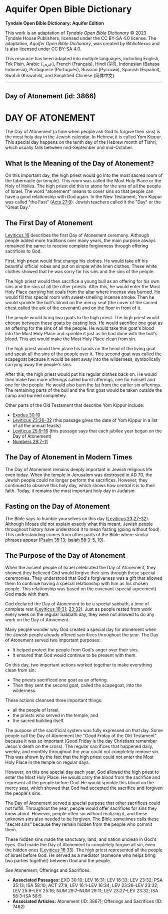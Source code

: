 # Aquifer Open Bible Dictionary

**Tyndale Open Bible Dictionary: Aquifer Edition**

This work is an adaptation of *Tyndale Open Bible Dictionary* © 2023 Tyndale House Publishers, licensed under the CC BY\-SA 4\.0 license. The adaptation, *Aquifer Open Bible Dictionary*, was created by BiblioNexus and is also licensed under CC BY\-SA 4\.0\.

This resource has been adapted into multiple languages, including English, Tok Pisin, Arabic (عربي), French (Français), Hindi (हिंदी), Indonesian (Bahasa Indonesia), Portuguese (Português), Russian (Русский), Spanish (Español), Swahili (Kiswahili), and Simplified Chinese (简体中文).



--------------------------------

## Day of Atonement (id: 3866)

DAY OF ATONEMENT
================

The Day of Atonement (a time when people ask God to forgive their sins) is the most holy day in the Jewish calendar. In Hebrew, it is called Yom Kippur. This special day happens on the tenth day of the Hebrew month of Tishri, which usually falls between mid\-September and mid\-October. 

What Is the Meaning of the Day of Atonement?
--------------------------------------------

On this important day, the high priest would go into the most sacred room of the tabernacle (or temple). This room was called the Most Holy Place or the Holy of Holies. The high priest did this to atone for the sins of all the people of Israel. The word "atonement" means to cover sins so that people can have a good relationship with God again. In the New Testament, Yom Kippur was called "the Fast" ([Acts 27:9](https://ref.ly/Acts27:9)). Jewish teachers called it the "Day" or the "Great Day."

The First Day of Atonement
--------------------------

[Leviticus 16](https://ref.ly/Lev16:1-Lev16:34) describes the first Day of Atonement ceremony. Although people added more traditions over many years, the main purpose always remained the same: to receive complete forgiveness through offering sacrifices to God.

First, high priest would first change his clothes. He would take off his beautiful official robes and put on simple white linen clothes. These white clothes showed that he was sorry for his sins and the sins of the people.

The high priest would then sacrifice a young bull as an offering for his own sins and the sins of all the other priests. After this, he would enter the Most Holy Place carrying hot coals from the altar where incense was burned. He would fill this special room with sweet\-smelling incense smoke. Then he would sprinkle the bull's blood on the mercy seat (the cover of the sacred chest called the ark of the covenant) and on the floor in front of it.

The people would bring two goats to the high priest. The high priest would choose between these goats by casting lots. He would sacrifice one goat as an offering for the sins of all the people. He would take this goat's blood into the Most Holy Place and sprinkle it just as he had done with the bull's blood. This act would make the Most Holy Place clean from sin.

The high priest would then place his hands on the head of the living goat and speak all the sins of the people over it. This second goat was called the scapegoat because it would be sent away into the wilderness, symbolically carrying away the people's sins.

After this, the high priest would put his regular clothes back on. He would then make two more offerings called burnt offerings, one for himself and one for the people. He would also burn the fat from the earlier sin offerings. The remaining parts of the bull and the first goat would be taken outside the camp and burned completely.

Other parts of the Old Testament that describe Yom Kippur include: 

* [Exodus 30:10](https://ref.ly/Exod30:10)
* [Leviticus 23:26](https://ref.ly/Lev23:26-Lev23:32)[–](https://ref.ly/Lev23:26-Lev23:32)[32](https://ref.ly/Lev23:26-Lev23:32) (this passage gives the date of Yom Kippur in a list of all the annual feasts)
* [Leviticus 25:9](https://ref.ly/Lev25:9-Lev25:16)[–](https://ref.ly/Lev25:9-Lev25:16)[16](https://ref.ly/Lev25:9-Lev25:16) (this passage says that each jubilee year began on the Day of Atonement)
* [Numbers 29:7](https://ref.ly/Num29:7-Num29:11)[–](https://ref.ly/Num29:7-Num29:11)[11](https://ref.ly/Num29:7-Num29:11)

The Day of Atonement in Modern Times
------------------------------------

The Day of Atonement remains deeply important in Jewish religious life even today. When the temple in Jerusalem was destroyed in AD 70, the Jewish people could no longer perform the sacrifices. However, they continued to observe this holy day, which shows how central it is to their faith. Today, it remains the most important holy day in Judaism.

Fasting on the Day of Atonement
-------------------------------

The Bible says to humble yourselves on this day ([Leviticus 23:27](https://ref.ly/Lev23:27-Lev23:32)[–](https://ref.ly/Lev23:27-Lev23:32)[32](https://ref.ly/Lev23:27-Lev23:32)). Although Moses did not explain exactly what this meant, Jewish people throughout history have understood it to mean fasting (going without food). This understanding comes from other parts of the Bible where similar phrases appear ([Psalm 35:13](https://ref.ly/Ps35:13); [Isaiah 58:3](https://ref.ly/Isa58:3-Isa58:5,Isa58:10)[–](https://ref.ly/Isa58:3-Isa58:5)[5, 10](https://ref.ly/Isa58:3-Isa58:5,Isa58:10)). 

The Purpose of the Day of Atonement
-----------------------------------

When the ancient people of Israel celebrated the Day of Atonement, they showed they believed God would forgive their sins through these special ceremonies. They understood that God's forgiveness was a gift that allowed them to continue having a special relationship with him as his chosen people. This relationship was based on the covenant (special agreement) God made with them.

God declared the Day of Atonement to be a special sabbath, a time of complete rest ([Leviticus 16:31](https://ref.ly/Lev16:31); [23:32](https://ref.ly/Lev23:32)). Just as people rested from work every week on the regular Sabbath day, they were not allowed to do any work on the Day of Atonement.

Many people wonder why God created a special day for atonement when the Jewish people already offered sacrifices throughout the year. The Day of Atonement served two important purposes: 

* It helped protect the people from God's anger over their sins.
* It ensured that God would continue to be present with them.

On this day, two important actions worked together to make everything clean from sin: 

* The priests sacrificed one goat as an offering.
* Then they sent the second goat, called the scapegoat, into the wilderness.

These actions cleansed three important things: 

* all the people of Israel,
* the priests who served in the temple, and
* the sacred building itself.

The purpose of the sacrificial system was fully expressed on that day. Some people call the Day of Atonement the "Good Friday of the Old Testament" because it was so important (Good Friday is the day Christians remember Jesus's death on the cross). The regular sacrifices that happened daily, weekly, and monthly throughout the year could not completely remove sin. This was shown by the fact that the high priest could not enter the Most Holy Place in the temple on regular days. 

However, on this one special day each year, God allowed the high priest to enter the Most Holy Place. He would carry the blood from the sacrifice and represent all the people before God. He would sprinkle this blood on the mercy seat, which showed that God had accepted the sacrifice and forgiven the people's sins.

The Day of Atonement served a special purpose that other sacrifices could not fulfill. Throughout the year, people would offer sacrifices for sins they knew about. However, people often sin without realizing it, and these unknown sins also needed to be forgiven. The Bible sometimes calls these "secret sins" because they remain hidden from the people who commit them.

These hidden sins made the sanctuary, land, and nation unclean in God's eyes. God made the Day of Atonement to completely forgive all sin, even the hidden ones ([Leviticus 16:33](https://ref.ly/Lev16:33)). The high priest represented all the people of Israel before God. He served as a mediator (someone who helps bring two parties together) between God and the people.

*See* Atonement; Offerings and Sacrifices.

* **Associated Passages:** EXO 30:10; LEV 16:31; LEV 16:33; LEV 23:32; PSA 35:13; ISA 58:10; ACT 27:9; LEV 16:1–LEV 16:34; LEV 23:26–LEV 23:32; LEV 25:9–LEV 25:16; NUM 29:7–NUM 29:11; LEV 23:27–LEV 23:32; ISA 58:3–ISA 58:5
* **Associated Articles:** Atonement (ID: 3867); Offerings and Sacrifices (ID: 7462)

